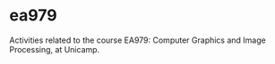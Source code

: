 # ea979
Activities related to the course EA979: Computer Graphics and Image Processing, at Unicamp.
